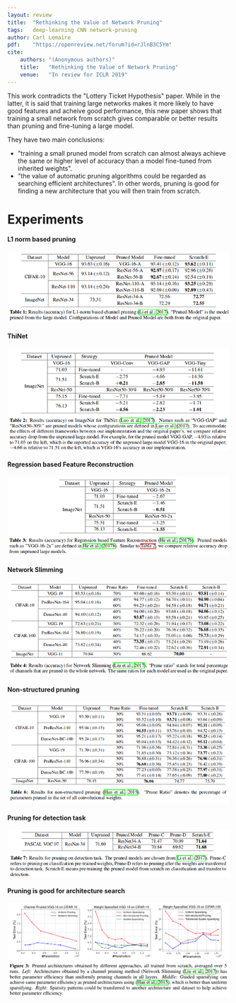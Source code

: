 ```yaml
---
layout: review
title:  "Rethinking the Value of Network Pruning"
tags:   deep-learning CNN network-pruning
author: Carl Lemaire
pdf:    "https://openreview.net/forum?id=rJlnB3C5Ym"
cite:
    authors: "(Anonymous authors)"
    title:   "Rethinking the Value of Network Pruning"
    venue:   "In review for ICLR 2019"
---
```


This work contradicts the "Lottery Ticket Hypothesis" paper. While in the latter, it is said that training large networks makes it more likely to have good features and acheive good performance, this new paper shows that training a small network from scratch gives comparable or better results than pruning and fine-tuning a large model.

They have two main conclusions:

* "training a small pruned model from scratch can almost always achieve the same or higher level of accuracy than a model fine-tuned from inherited weights".
* "the value of automatic pruning algorithms could be regarded as searching efficient architectures". In other words, pruning is good for finding a new architecture that you will then train from scratch.

# Experiments

#### L1 norm based pruning
![](/pruning-acceleration/images/rethinking/tab1.png)

#### ThiNet
![](/pruning-acceleration/images/rethinking/tab2.png)

#### Regression based Feature Reconstruction
![](/pruning-acceleration/images/rethinking/tab3.png)

#### Network Slimming
![](/pruning-acceleration/images/rethinking/tab4.png)

#### Non-structured pruning
![](/pruning-acceleration/images/rethinking/tab6.png)

#### Pruning for detection task
![](/pruning-acceleration/images/rethinking/tab7.png)

#### Pruning is good for architecture search
![](/pruning-acceleration/images/rethinking/fig3.png)